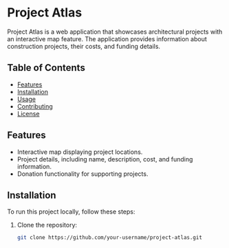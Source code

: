 # Project Atlas

Project Atlas is a web application that showcases architectural projects with an interactive map feature. The application provides information about construction projects, their costs, and funding details.

## Table of Contents

- [Features](#features)
- [Installation](#installation)
- [Usage](#usage)
- [Contributing](#contributing)
- [License](#license)

## Features

- Interactive map displaying project locations.
- Project details, including name, description, cost, and funding information.
- Donation functionality for supporting projects.

## Installation

To run this project locally, follow these steps:

1. Clone the repository:

   ```bash
   git clone https://github.com/your-username/project-atlas.git
